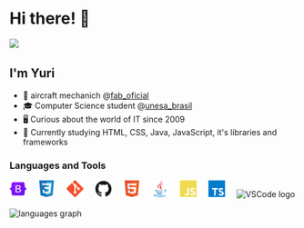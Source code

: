 # Hi there! 👋
<a href="https://www.linkedin.com/in/weslley-yuri-570a0a308/" target="_blank"><img loading="lazy" src="https://img.shields.io/badge/-LinkedIn-%230077B5?style=for-the-badge&logo=linkedin&logoColor=white" target="_blank"></a>

## I'm Yuri

- 🚁 aircraft mechanich @[fab_oficial](https://www.fab.mil.br/index.php)
- 🎓 Computer Science student @[unesa_brasil](https://estacio.br/)
- 🖥 Curious about the world of IT since 2009
- 🔭 Currently studying HTML, CSS, Java, JavaScript, it's libraries and frameworks

### Languages and Tools

<div align="left" justify-content="space-around">
    <img src="https://github.com/devicons/devicon/blob/master/icons/bootstrap/bootstrap-original.svg" height="30" alt="Bootstrap logo">
    <img width ="12"/>
    <img src="https://raw.githubusercontent.com/devicons/devicon/master/icons/css3/css3-original.svg" height="30" alt="Css3 logo"/>
    <img width="12"/>
    <img src="https://raw.githubusercontent.com/devicons/devicon/master/icons/git/git-plain.svg" height="30" alt="Git logo"/>
    <img width="12"/>
    <img src="https://github.com/devicons/devicon/blob/master/icons/github/github-original.svg" height="30" alt="Github logo"/>
    <img width="12"/>
    <img src="https://raw.githubusercontent.com/devicons/devicon/master/icons/html5/html5-original.svg" height="30" alt="Html5 logo"/>
    <img width="12"/>
    <img src="https://github.com/devicons/devicon/blob/master/icons/java/java-original.svg" height="30" alt="Java logo"/>
    <img width="12"/>
    <img src="https://raw.githubusercontent.com/devicons/devicon/master/icons/javascript/javascript-plain.svg" height="30" alt="JavaScript logo"/>
    <img width="12"/>
    <img src="https://raw.githubusercontent.com/devicons/devicon/master/icons/typescript/typescript-plain.svg" height="30" alt="TypeScript logo"/>
    <img width="12"/>
    <img src="https://cdn.jsdelivr.net/gh/devicons/devicon/icons/vscode/vscode-original.svg" height="30" alt="VSCode logo"/>
    <img width="12"/>
</div>

<img src="https://github-readme-stats.vercel.app/api/top-langs?username=yuri-weasley&locale=en&hide_title=false&layout=compact&card_width=320&langs_count=5&theme=transparent&hide_border=false&order=2" height="150" alt="languages graph"  />